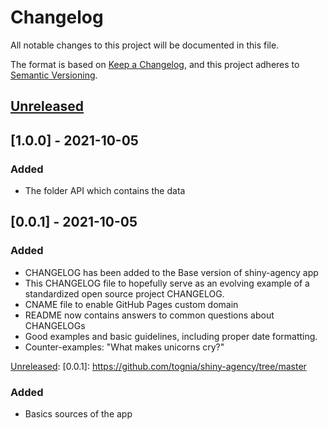 
# Changelog
All notable changes to this project will be documented in this file.

The format is based on [Keep a Changelog](https://keepachangelog.com/en/1.0.0/),
and this project adheres to [Semantic Versioning](https://semver.org/spec/v2.0.0.html).

## [Unreleased]

[Unreleased]: https://github.com/tognia/shiny-agency/tree/master
## [1.0.0] - 2021-10-05
### Added
- The folder API which contains the data

## [0.0.1] - 2021-10-05
### Added
- CHANGELOG has been added to the Base version of shiny-agency app
- This CHANGELOG file to hopefully serve as an evolving example of a
  standardized open source project CHANGELOG.
- CNAME file to enable GitHub Pages custom domain
- README now contains answers to common questions about CHANGELOGs
- Good examples and basic guidelines, including proper date formatting.
- Counter-examples: "What makes unicorns cry?"


[Unreleased]: 
[0.0.1]: https://github.com/tognia/shiny-agency/tree/master
### Added
- Basics sources of the app
